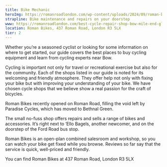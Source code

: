 ```yaml
---
title: Bike Mechanic
heroImg: https://romanroadlondon.com/wp-content/uploads/2024/09/roman-bikes-shop-roman-road-2.jpg
strapline: Bike maintenance and repairs on your doorstep 
www: https://romanroadlondon.com/best-cycle-repair-shop-bow-mile-end-globe-town-hackney-wick-fish-island/
location: Roman Bikes, 437 Roman Road, London R3 5LX
tier: 2
---
```


Whether you’re a seasoned cyclist or looking for some information on where to get started, our guide covers the best places to buy cycling equipment and learn from cycling experts near Bow.

Cycling is important not only for travel or recreational exercise but also for the community. Each of the shops listed in our guide is noted for its welcoming and friendly atmosphere. They offer help not only with fixing your bike but with improving your understanding of your bike. We have chosen cycle shops that we believe show a real passion for the craft of bicycles.

Roman Bikes recently opened on Roman Road, filling the void left by Paradise Cycles, which has moved to Bethnal Green.

The small no-fuss shop offers repairs and sells a range of bikes and accessories. It’s right next to ‘Ello Bagels, another newcomer, and on the doorstep of the Ford Road bus stop.

Roman Bikes is an open-plan combined salesroom and workshop, so you can watch your bike get fixed while you browse. Reviews so far say that the service is quick, well-priced and friendly.

You can find Roman Bikes at 437 Roman Road, London R3 5LX
